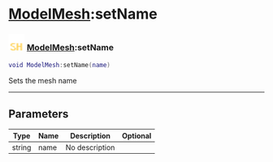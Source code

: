 # [ModelMesh](../modelmesh/README.md):setName

### <img src="../../.gitbook/assets/shared.png" width="32" height="32" /> [ModelMesh](../modelmesh/README.md):setName

```lua
void ModelMesh:setName(name)
```

Sets the mesh name<br>

-----------------
## Parameters

| Type   | Name | Description | Optional |
| ------ | ---- | ----------- | -------: |
| string | name | No description |   |
